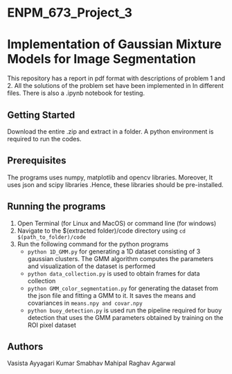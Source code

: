 # ENPM_673_Project_3
# Implementation of Gaussian Mixture Models for Image Segmentation

This repository has a report in pdf format with  descriptions of problem 1 and 2. All the solutions of the problem set have been implemented in In different files. There is also a .ipynb notebook for testing.
## Getting Started
Download the entire .zip and extract in a folder. A python environment is required to run the codes.
## Prerequisites
The programs uses numpy, matplotlib and opencv libraries. Moreover, It uses json and scipy libraries .Hence, these libraries should be pre-installed. 
## Running the programs
1. Open Terminal (for Linux and MacOS) or command line (for windows)
2.  Navigate to the $(extracted folder)/code directory using ```cd $(path_to_folder)/code```
3.  Run the following command for the python programs 
	- ```python 1D_GMM.py``` for generating a 1D dataset consisting of 3 gaussian clusters. The GMM algorithm computes the parameters and visualization of the dataset is performed
    - ```python data_collection.py``` is used to obtain frames for data collection
    - ```python GMM_color_segmentation.py``` for generating the dataset from the json file and fitting a GMM to it. It saves the means and covariances in ```means.npy and covar.npy```
    - ```python buoy_detection.py``` is used run the pipeline required for buoy detection that uses the GMM parameters obtained by training on the ROI pixel dataset

## Authors
Vasista Ayyagari
Kumar Smabhav Mahipal
Raghav Agarwal
